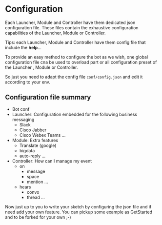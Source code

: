# Configuration

Each Launcher, Module and Controller have them dedicated json
configuration file. These files contain the exhaustive configuration
capabilities of the  Launcher, Module or Controller.

Tips: each Launcher, Module and Controller have them config
file that include the **help**...

To provide an easy method to configure the bot as we wish, one global
configuration file cna be used to overload part or all configuration
preset of the Launcher , Module or Controller.

So just you need to adapt the config file `conf/config.json` and edit it
according to your env.

## Configuration file summary
- Bot conf
- Launcher: Configuration embedded for the following business messaging
  - Slack
  - Cisco Jabber
  - Cisco Webex Teams
  ...
- Module: Extra features
  - Translate (google)
  - bigdata
  - auto-reply
  ...
- Controller: How can I manage my event
  - on
    - message
    - space
    - mention
    ...
  - hears
    - convo
    - thread
    ...

Now just up to you to write your sketch by configuring the json file
and if need add your own feature.
You can pickup some example as GetStarted and to be forked for your own ;-)

